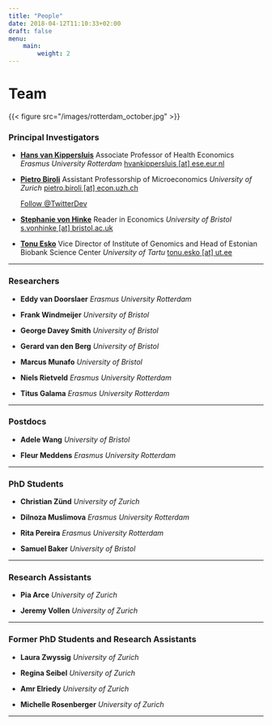 ```yaml
---
title: "People"
date: 2018-04-12T11:10:33+02:00
draft: false
menu:
    main:
        weight: 2
---
```


# Team

{{< figure src="/images/rotterdam_october.jpg" >}}

### Principal Investigators

* **[Hans van Kippersluis](https://sites.google.com/site/hansvankippersluis/)**
   Associate Professor of Health Economics
   *Erasmus University Rotterdam*
   [hvankippersluis [at] ese.eur.nl](mailto:hvankippersluis@ese.eur.nl)

* **[Pietro Biroli](https://sites.google.com/site/pietrobiroli/home)**
   Assistant Professorship of Microeconomics
   *University of Zurich*
   [pietro.biroli [at] econ.uzh.ch](mailto:pietro.biroli@econ.uzh.ch)
   
   <a href="https://twitter.com/TwitterDev?ref_src=twsrc%5Etfw" class="twitter-follow-button" data-show-count="false">Follow @TwitterDev</a><script async src="https://platform.twitter.com/widgets.js" charset="utf-8"></script>

* **[Stephanie von Hinke](https://stephanievonhinke.wordpress.com)**
   Reader in Economics
   *University of Bristol*
   [s.vonhinke [at] bristol.ac.uk](mailto:s.vonhinke@bristol.ac.uk)

* **[Tonu Esko](https://www.ut.ee/en/tonu-esko)**
   Vice Director of Institute of Genomics and Head of Estonian Biobank Science Center
   *University of Tartu*
   [tonu.esko [at] ut.ee](mailto:tonu.esko@ut.ee)

***

### Researchers
* **Eddy van Doorslaer**
   *Erasmus University Rotterdam*

* **Frank Windmeijer**
   *University of Bristol*

* **George Davey Smith**
   *University of Bristol*

* **Gerard van den Berg**
   *University of Bristol*

* **Marcus Munafo**
   *University of Bristol*

* **Niels Rietveld**
   *Erasmus University Rotterdam*

* **Titus Galama**
   *Erasmus University Rotterdam*

***

### Postdocs
* **Adele Wang**
   *University of Bristol*

* **Fleur Meddens**
   *Erasmus University Rotterdam*

***

### PhD Students
* **Christian Zünd**
   *University of Zurich*

* **Dilnoza Muslimova**
   *Erasmus University Rotterdam*

* **Rita Pereira**
   *Erasmus University Rotterdam*

* **Samuel Baker**
   *University of Bristol*

***

### Research Assistants
* **Pia Arce**
   *University of Zurich*

* **Jeremy Vollen**
   *University of Zurich*


***

### Former PhD Students and Research Assistants

* **Laura Zwyssig**
   *University of Zurich*

* **Regina Seibel**
   *University of Zurich*

* **Amr Elriedy**
   *University of Zurich*

* **Michelle Rosenberger**
   *University of Zurich*

***
